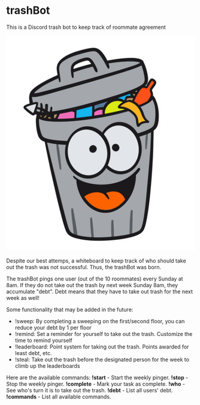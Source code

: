 # trashBot
This is a Discord trash bot to keep track of roommate agreement

![trashBot pfp](https://github.com/SamuelWang05/trashBot/blob/main/trashBot_img.jpg)

Despite our best attemps, a whiteboard to keep track of who should take out the trash was not successful. Thus, the trashBot was born.

The trashBot pings one user (out of the 10 roommates) every Sunday at 8am. If they do not take out the trash by next week Sunday 8am, they accumulate "debt". Debt means that they have to take out trash for the next week as well!

Some functionality that may be added in the future:
- !sweep: By completing a sweeping on the first/second floor, you can reduce your debt by 1 per floor
- !remind: Set a reminder for yourself to take out the trash. Customize the time to remind yourself
- !leaderboard: Point system for taking out the trash. Points awarded for least debt, etc.
- !steal: Take out the trash before the designated person for the week to climb up the leaderboards

Here are the available commands:
    **!start** - Start the weekly pinger.
    **!stop** - Stop the weekly pinger.
    **!complete** - Mark your task as complete.
    **!who** - See who's turn it is to take out the trash.
    **!debt** - List all users' debt.
    **!commands** - List all available commands.
